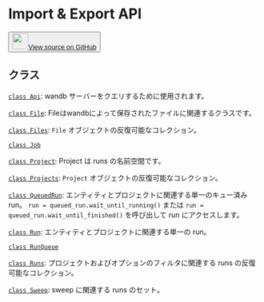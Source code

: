 
# Import & Export API

<p><button style={{display: 'flex', alignItems: 'center', backgroundColor: 'white', border: '1px solid #ddd', padding: '10px', borderRadius: '6px', cursor: 'pointer', boxShadow: '0 2px 3px rgba(0,0,0,0.1)', transition: 'all 0.3s'}}><a href='https://www.github.com/wandb/wandb/tree/v0.17.1/wandb/__init__.py' style={{fontSize: '1.2em', display: 'flex', alignItems: 'center'}}><img src='https://github.githubassets.com/images/modules/logos_page/GitHub-Mark.png' height='32px' width='32px' style={{marginRight: '10px'}}/>View source on GitHub</a></button></p>

## クラス

[`class Api`](./api.md): wandb サーバーをクエリするために使用されます。

[`class File`](./file.md): Fileはwandbによって保存されたファイルに関連するクラスです。

[`class Files`](./files.md): `File` オブジェクトの反復可能なコレクション。

[`class Job`](./job.md)

[`class Project`](./project.md): Project は runs の名前空間です。

[`class Projects`](./projects.md): `Project` オブジェクトの反復可能なコレクション。

[`class QueuedRun`](./queuedrun.md): エンティティとプロジェクトに関連する単一のキュー済みrun。 `run = queued_run.wait_until_running()` または `run = queued_run.wait_until_finished()` を呼び出して run にアクセスします。

[`class Run`](./run.md): エンティティとプロジェクトに関連する単一の run。

[`class RunQueue`](./runqueue.md)

[`class Runs`](./runs.md): プロジェクトおよびオプションのフィルタに関連する runs の反復可能なコレクション。

[`class Sweep`](./sweep.md): sweep に関連する runs のセット。
